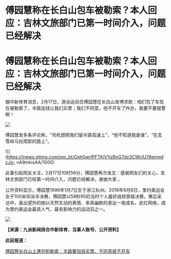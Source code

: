 # 傅园慧称在长白山包车被勒索？本人回应：吉林文旅部门已第一时间介入，问题已经解决

# 傅园慧称在长白山包车被勒索？本人回应：吉林文旅部门已第一时间介入，问题已经解决

据中新体育消息，2月17日，游泳运动员傅园慧在长白山发博求助：咱们包了车现在被勒索了，半路加钱让我们买票；我们不同意，他不开车了咋办，我要不要报警啊！

![](https://inews.gtimg.com/om_bt/OAkYLXn97k7ql_J0py2VUV6pLrRSQPrT6yDIEMwlIVA0YAA/1000)

傅园慧发多条评论称，“司机想把我们留半路高速上”，“他不知道我是谁”，“在去雪岭马拉爬犁的路上”。

![](https://inews.gtimg.com/om_bt/Oxh0wrIPFTKjV1jzBnG7dz3CWcIU78empdcJg-
nA9mkisAA/1000)

此事引起网友关注，2月17日10时56分，傅园慧再次发文：感谢网友们的关心，吉林文旅部门已经第一时间介入，问题已经解决，谢谢大家 。

公开资料显示，傅园慧1996年1月7日生于浙江杭州。2016年8月8日，里约奥运会女子100米仰泳半决赛，傅园慧以58秒95的当时个人最好成绩晋级决赛，赛后采访中，喜出望外的她以天然生动的表情、率真幽默的表达一夜成名，走红网络，成为里约奥运会最具人气、最有影响力的运动员之一。

![](https://inews.gtimg.com/om_bt/OPImsStq53cXAeyXqSJbwMvKgDC3EF6J6kF1DX60Cn7UAAA/1000)

**【来源：九派新闻综合中新体育、当事人账号、公开资料】**

**此前报道：**

[傅园慧长白山上遭司机勒索：半路要加钱买票，不同意就不开车](https://news.qq.com/rain/a/20240217V028EO00)

